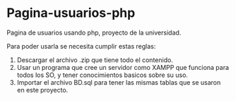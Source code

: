 # Pagina-usuarios-php
Pagina de usuarios usando php, proyecto de la universidad.

Para poder usarla se necesita cumplir estas reglas:

1. Descargar el archivo .zip que tiene todo el contenido.
2.  Usar un programa que cree un servidor como XAMPP que funciona para todos los SO, y tener conocimientos basicos sobre su uso.
3.  Importar el archivo BD.sql para tener las mismas tablas que se usaron en este proyecto.

